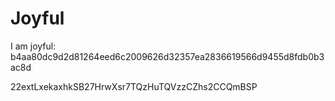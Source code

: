 # Joyful

I am joyful: b4aa80dc9d2d81264eed6c2009626d32357ea2836619566d9455d8fdb0b3ac8d


22extLxekaxhkSB27HrwXsr7TQzHuTQVzzCZhs2CCQmBSP